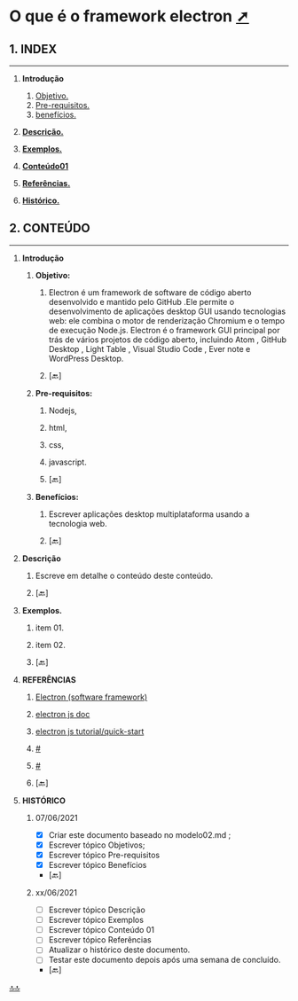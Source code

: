<span id="topo"><span>

# O que é o framework electron <a href="o_que_e_electron.html" target="_blank" title="Pressione aqui para expandir este documento em nova aba." >  ➚ </a>

## **1. INDEX**

---

   1. **Introdução**

      1. [Objetivo.](#id_objetivo)
      2. [Pre-requisitos.](#id_pre_requisitos)
      3. [benefícios.](#id_beneficios)

   2. [**Descrição.**](#id_Descricao)

   3. [**Exemplos.**](#id_exemplos)

   4. [**Conteúdo01**](#id_instalar)

   5. [**Referências.**](#id_referencias)

   6. [**Histórico.**](#id_historico)

## **2. CONTEÚDO**

---

   1. **Introdução**

      1. <span id="id_objetivo"><span>**Objetivo:**
         1. Electron é um framework de software de código aberto desenvolvido e mantido pelo GitHub .Ele permite o desenvolvimento de aplicações desktop GUI usando tecnologias web: ele combina o motor de renderização Chromium e o tempo de execução Node.js.
         Electron é o framework GUI principal por trás de vários projetos de código aberto, incluindo Atom , GitHub Desktop , Light Table , Visual Studio Code , Ever note e WordPress Desktop.

         2. <text onclick="goBack()">[🔙]</text>

      2. <span id="id_pre_requisitos"></span>**Pre-requisitos:**
         1. Nodejs,
         2. html,
         3. css,
         4. javascript.

         5. <text onclick="goBack()">[🔙]</text>

      3. <span id="id_beneficios"></span>**Benefícios:**
         1. Escrever aplicações desktop multiplataforma usando a tecnologia web.

         2. <text onclick="goBack()">[🔙]</text>

   2. <span id=id_Descricao></span>**Descrição**
      1. Escreve em detalhe o conteúdo deste conteúdo.

      2. <text onclick="goBack()">[🔙]</text>

   3. <span id=id_exemplos></span>**Exemplos.**
      1. item 01.
      2. item 02.

      3. <text onclick="goBack()">[🔙]</text>

   4. <span id=id_referencias></span>**REFERÊNCIAS**
      1. [Electron (software framework)](https://en.wikipedia.org/wiki/Electron_\(software_framework\))
      2. [electron js doc](https://www.electronjs.org/docs)
      3. [electron js tutorial/quick-start](https://www.electronjs.org/docs/tutorial/quick-start)
      4. [#](##)
      5. [#](##)

      6. <text onclick="goBack()">[🔙]</text>

   5. <span id="id_historico"><span>**HISTÓRICO**

      1. 07/06/2021 <!--TODO: HISTÓRICO -->
         - [x] Criar este documento baseado no modelo02.md ;
         - [x] Escrever tópico Objetivos;
         - [x] Escrever tópico Pre-requisitos
         - [x] Escrever tópico Benefícios

         - <text onclick="goBack()">[🔙]</text>

      2. xx/06/2021 <!--FIXME: Falta fazer os item abaixo: -->
         - [ ] Escrever tópico Descrição
         - [ ] Escrever tópico Exemplos
         - [ ] Escrever tópico Conteúdo 01
         - [ ] Escrever tópico Referências
         - [ ] Atualizar o histórico deste documento.
         - [ ] Testar este documento depois após uma semana de concluído.

         - <text onclick="goBack()">[🔙]</text>

[🔝🔝](#topo "Retorna ao topo")

 <script>    function goBack() {    window.history.back()}</script>

